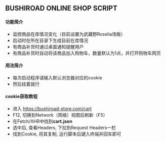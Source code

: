 ## BUSHIROAD ONLINE SHOP SCRIPT
#### 功能简介
- 监控商品在库情况变化（目前设置为武藏野Roselia场贩）
- 启动时在所在目录下生成目前在库情况
- 有商品补货时通过桌面通知提醒用户
- 有商品补货时自动将该商品加入购物车，数量默认为1点，并打开购物车网页
#### 用法简介
- 每次启动程序请输入默认浏览器对应的cookie
- 然后挂着就行
#### cookie获取教程
- 进入 https://bushiroad-store.com/cart
- F12, 切换到Network（网络）视图后刷新（F5）
- 在Fetch/XHR中找到**cart.json**
- 选中后, 查看Headers, 下拉到Request Headers一栏
- 找到Cookie, 将其复制, 运行脚本后键入终端并回车即可